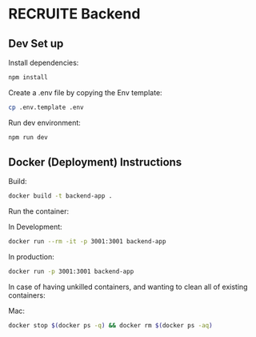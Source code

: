 # RECRUITE Backend

## Dev Set up
Install dependencies:
```bash
npm install
```

Create a .env file by copying the Env template:
```bash
cp .env.template .env
```

Run dev environment:
```bash
npm run dev
```

## Docker (Deployment) Instructions
Build:
```bash
docker build -t backend-app .   
```

Run the container:

In Development:
```bash
docker run --rm -it -p 3001:3001 backend-app
```

In production:
```bash
docker run -p 3001:3001 backend-app
```


In case of having unkilled containers, and wanting to clean all of existing containers:

Mac:
```bash
docker stop $(docker ps -q) && docker rm $(docker ps -aq)
```